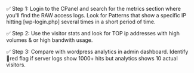 ✅  Step 1: Login to the CPanel and search for the metrics section where you'll find the RAW access logs.
Look for Patterns that show a specific IP hitting [wp-login.php] several times in a short period of time.

✅ Step 2: Use the visitor stats and look for TOP ip addresses with high volumes & or high bandwith usage.

✅ Step 3: Compare with wordpress analytics in admin dashboard.
Identify 🔴red flag if server logs show 1000+ hits but analytics shows 10 actual visitors.